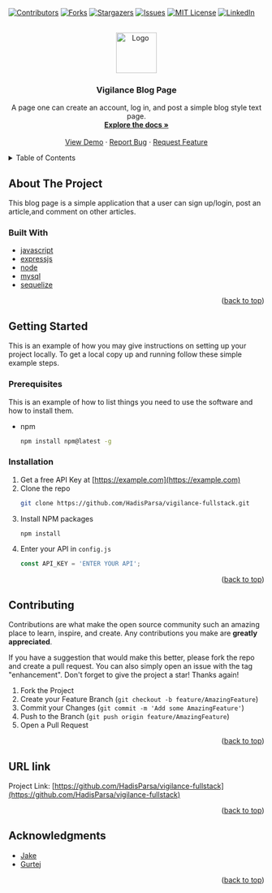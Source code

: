 <div id="top"></div>
<!--
*** Thanks for checking out the Best-README-Template. If you have a suggestion
*** that would make this better, please fork the repo and create a pull request
*** or simply open an issue with the tag "enhancement".
*** Don't forget to give the project a star!
*** Thanks again! Now go create something AMAZING! :D
-->



<!-- PROJECT SHIELDS -->
<!--
*** I'm using markdown "reference style" links for readability.
*** Reference links are enclosed in brackets [ ] instead of parentheses ( ).
*** See the bottom of this document for the declaration of the reference variables
*** for contributors-url, forks-url, etc. This is an optional, concise syntax you may use.
*** https://www.markdownguide.org/basic-syntax/#reference-style-links
-->
[![Contributors][contributors-shield]][contributors-url]
[![Forks][forks-shield]][forks-url]
[![Stargazers][stars-shield]][stars-url]
[![Issues][issues-shield]][issues-url]
[![MIT License][license-shield]][license-url]
[![LinkedIn][linkedin-shield]][linkedin-url]



<!-- PROJECT LOGO -->
<br />
<div align="center">
  <a href="https://github.com/HadisParsa/vigilance-fullstack">
    <img src="https://emojipedia-us.s3.dualstack.us-west-1.amazonaws.com/thumbs/120/emojidex/112/page-facing-up_1f4c4.png" alt="Logo" width="80" height="80">
  </a>

<h3 align="center">Vigilance Blog Page</h3>

  <p align="center">
    A page one can create an account, log in, and post a simple blog style text page.
    <br />
    <a href="https://github.com/HadisParsa/vigilance-fullstack"><strong>Explore the docs »</strong></a>
    <br />
    <br />
    <a href="https://github.com/HadisParsa/vigilance-fullstack">View Demo</a>
    ·
    <a href="https://github.com/HadisParsa/vigilance-fullstack/issues">Report Bug</a>
    ·
    <a href="https://github.com/HadisParsa/vigilance-fullstack/issues">Request Feature</a>
  </p>
</div>



<!-- TABLE OF CONTENTS -->
<details>
  <summary>Table of Contents</summary>
  <ol>
    <li>
      <a href="#about-the-project">About The Project</a>
      <ul>
        <li><a href="#built-with">Built With</a></li>
      </ul>
    </li>
    <li>
      <a href="#getting-started">Getting Started</a>
      <ul>
        <li><a href="#prerequisites">Prerequisites</a></li>
        <li><a href="#installation">Installation</a></li>
      </ul>
    </li>
    <li><a href="#usage">Usage</a></li>
    <li><a href="#roadmap">Roadmap</a></li>
    <li><a href="#contributing">Contributing</a></li>
    <li><a href="#license">License</a></li>
    <li><a href="#contact">Contact</a></li>
    <li><a href="#acknowledgments">Acknowledgments</a></li>
  </ol>
</details>



<!-- ABOUT THE PROJECT -->
## About The Project

This blog page is a simple application that a user can sign up/login, post an article,and comment on other articles.



### Built With

* [javascript](https://www.javascript.com/)
* [expressjs](https://expressjs.com/)
* [node](https://nodejs.org/en/)
* [mysql](https://www.mysql.com/)
* [sequelize](https://sequelize.org/)


<p align="right">(<a href="#top">back to top</a>)</p>



<!-- GETTING STARTED -->
## Getting Started

This is an example of how you may give instructions on setting up your project locally.
To get a local copy up and running follow these simple example steps.

### Prerequisites

This is an example of how to list things you need to use the software and how to install them.
* npm
  ```sh
  npm install npm@latest -g
  ```

### Installation

1. Get a free API Key at [https://example.com](https://example.com)
2. Clone the repo
   ```sh
   git clone https://github.com/HadisParsa/vigilance-fullstack.git
   ```
3. Install NPM packages
   ```sh
   npm install
   ```
4. Enter your API in `config.js`
   ```js
   const API_KEY = 'ENTER YOUR API';
   ```

<p align="right">(<a href="#top">back to top</a>)</p>

## Contributing

Contributions are what make the open source community such an amazing place to learn, inspire, and create. Any contributions you make are **greatly appreciated**.

If you have a suggestion that would make this better, please fork the repo and create a pull request. You can also simply open an issue with the tag "enhancement".
Don't forget to give the project a star! Thanks again!

1. Fork the Project
2. Create your Feature Branch (`git checkout -b feature/AmazingFeature`)
3. Commit your Changes (`git commit -m 'Add some AmazingFeature'`)
4. Push to the Branch (`git push origin feature/AmazingFeature`)
5. Open a Pull Request

<p align="right">(<a href="#top">back to top</a>)</p>



## URL link


Project Link: [https://github.com/HadisParsa/vigilance-fullstack](https://github.com/HadisParsa/vigilance-fullstack)

<p align="right">(<a href="#top">back to top</a>)</p>



<!-- ACKNOWLEDGMENTS -->
## Acknowledgments

* [Jake](https://github.com/jakecolledge97)
* [Gurtej](https://github.com/gurtej154)

<p align="right">(<a href="#top">back to top</a>)</p>



<!-- MARKDOWN LINKS & IMAGES -->
<!-- https://www.markdownguide.org/basic-syntax/#reference-style-links -->
[contributors-shield]: https://img.shields.io/github/contributors/HadisParsa/vigilance-fullstack.svg?style=for-the-badge
[contributors-url]: https://github.com/HadisParsa/vigilance-fullstack/graphs/contributors
[forks-shield]: https://img.shields.io/github/forks/HadisParsa/vigilance-fullstack.svg?style=for-the-badge
[forks-url]: https://github.com/HadisParsa/vigilance-fullstack/network/members
[stars-shield]: https://img.shields.io/github/stars/HadisParsa/vigilance-fullstack.svg?style=for-the-badge
[stars-url]: https://github.com/HadisParsa/vigilance-fullstack/stargazers
[issues-shield]: https://img.shields.io/github/issues/HadisParsa/vigilance-fullstack.svg?style=for-the-badge
[issues-url]: https://github.com/HadisParsa/vigilance-fullstack/issues
[license-shield]: https://img.shields.io/github/license/HadisParsa/vigilance-fullstack.svg?style=for-the-badge
[license-url]: https://github.com/HadisParsa/vigilance-fullstack/blob/master/LICENSE.txt
[linkedin-shield]: https://img.shields.io/badge/-LinkedIn-black.svg?style=for-the-badge&logo=linkedin&colorB=555
[linkedin-url]: https://linkedin.com/in/linkedin_username
[product-screenshot]: images/screenshot.png
